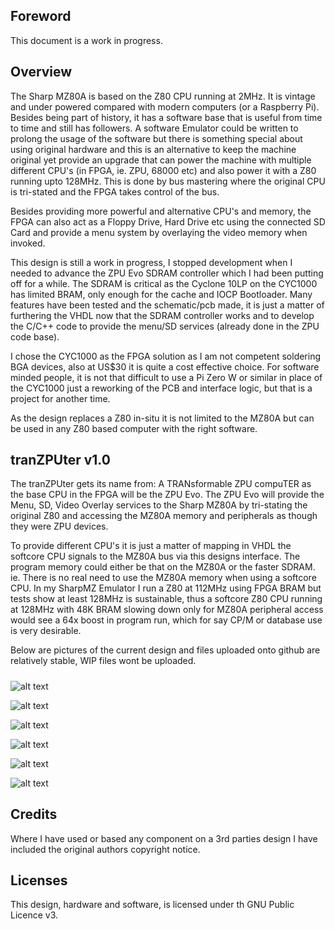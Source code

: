 ## Foreword

This document is a work in progress.



## Overview

The Sharp MZ80A is based on the Z80 CPU running at 2MHz. It is vintage and under powered compared with modern computers (or a Raspberry Pi). Besides being part of history, it has a software base that is useful from time to time and still has followers. A software Emulator could be written to prolong the usage of the software but there is something special about using original hardware and this is an alternative to keep the machine original yet provide an upgrade that can power the machine with multiple different CPU's (in FPGA, ie. ZPU, 68000 etc) and also power it with a Z80 running upto 128MHz. This is done by bus mastering where the original CPU is tri-stated and the FPGA takes control of the bus.

Besides providing more powerful and alternative CPU's and memory, the FPGA can also act as a Floppy Drive, Hard Drive etc using the connected SD Card and provide a menu system by overlaying the video memory when invoked.

This design is still a work in progress, I stopped development when I needed to advance the ZPU Evo SDRAM controller which I had been putting off for a while. The SDRAM is critical as the Cyclone 10LP on the CYC1000 has limited BRAM, only enough for the cache and IOCP Bootloader. Many features have been tested and the schematic/pcb made, it is just a matter of furthering the VHDL now that the SDRAM controller works and to develop the C/C++ code to provide the menu/SD services (already done in the ZPU code base).

I chose the CYC1000 as the FPGA solution as I am not competent soldering BGA devices, also at US$30 it is quite a cost effective choice. For software minded people, it is not that difficult to use a Pi Zero W or similar in place of the CYC1000 just a reworking of the PCB and interface logic, but that is a project for another time.

As the design replaces a Z80 in-situ it is not limited to the MZ80A but can be used in any Z80 based computer with the right software.



## tranZPUter v1.0

The tranZPUter gets its name from: A TRANsformable ZPU compuTER as the base CPU in the FPGA will be the ZPU Evo. The ZPU Evo will provide the Menu, SD, Video Overlay services to the Sharp MZ80A by tri-stating the original Z80 and accessing the MZ80A memory and peripherals as though they were ZPU devices.

To provide different CPU's it is just a matter of mapping in VHDL the softcore CPU signals to the MZ80A bus via this designs interface. The program memory could either be that on the MZ80A or the faster SDRAM. ie. There is no real need to use the MZ80A memory when using a softcore CPU. In my SharpMZ Emulator I run a Z80 at 112MHz using FPGA BRAM but tests show at least 128MHz is sustainable, thus a softcore Z80 CPU running at 128MHz with 48K BRAM slowing down only for MZ80A peripheral access would see a 64x boost in program run, which for say CP/M or database use is very desirable.

Below are pictures of the current design and files uploaded onto github are relatively stable, WIP files wont be uploaded.

##### 

![alt text](https://github.com/pdsmart/tranZPUter/blob/master/docs/IMG_9630.jpg)

![alt text](https://github.com/pdsmart/tranZPUter/blob/master/docs/IMG_9631.jpg)

![alt text](https://github.com/pdsmart/tranZPUter/blob/master/docs/IMG_9637.jpg)

![alt text](https://github.com/pdsmart/tranZPUter/blob/master/docs/IMG_9681.jpg)

![alt text](https://github.com/pdsmart/tranZPUter/blob/master/docs/IMG_9636.jpg)

![alt text](https://github.com/pdsmart/tranZPUter/blob/master/docs/IMG_9640.jpg)





## Credits

Where I have used or based any component on a 3rd parties design I have included the original authors copyright notice.



## Licenses

This design, hardware and software, is licensed under th GNU Public Licence v3.


